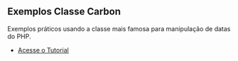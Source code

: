 ## Exemplos Classe Carbon

Exemplos práticos usando a classe mais famosa para manipulação de datas do PHP.

- [Acesse o Tutorial](https://blog.especializati.com.br/)